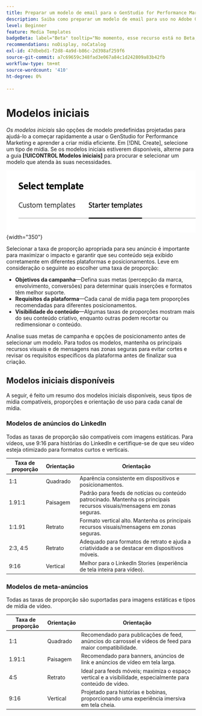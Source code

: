 ```yaml
---
title: Preparar um modelo de email para o GenStudio for Performance Marketing
description: Saiba como preparar um modelo de email para uso no Adobe GenStudio for Performance Marketing.
level: Beginner
feature: Media Templates
badgeBeta: label="Beta" tooltip="No momento, esse recurso está no Beta, portanto, algumas funcionalidades podem estar limitadas ou sujeitas a alterações."
recommendations: noDisplay, noCatalog
exl-id: 47dbebd1-f2d8-4a9d-b86c-2d398af259f6
source-git-commit: a7c69659c348fad3e067a84c1d242809a83b42fb
workflow-type: tm+mt
source-wordcount: '410'
ht-degree: 0%

---
```


# Modelos iniciais

_Os modelos iniciais_ são opções de modelo predefinidas projetadas para ajudá-lo a começar rapidamente a usar o GenStudio for Performance Marketing e aprender a criar mídia eficiente. Em [!DNL Create], selecione um tipo de mídia. Se os modelos iniciais estiverem disponíveis, alterne para a guia **[!UICONTROL Modelos iniciais]** para procurar e selecionar um modelo que atenda às suas necessidades.

![Guia Modelos iniciais](/help/assets/starter-templates.png "Selecionar guias de modelo"){width="350"}

Selecionar a taxa de proporção apropriada para seu anúncio é importante para maximizar o impacto e garantir que seu conteúdo seja exibido corretamente em diferentes plataformas e posicionamentos. Leve em consideração o seguinte ao escolher uma taxa de proporção:

- **Objetivos da campanha**—Defina suas metas (percepção da marca, envolvimento, conversões) para determinar quais inserções e formatos têm melhor suporte.
- **Requisitos da plataforma**—Cada canal de mídia paga tem proporções recomendadas para diferentes posicionamentos.
- **Visibilidade do conteúdo**—Algumas taxas de proporções mostram mais do seu conteúdo criativo, enquanto outras podem recortar ou redimensionar o conteúdo.

Analise suas metas de campanha e opções de posicionamento antes de selecionar um modelo. Para todos os modelos, mantenha os principais recursos visuais e de mensagens nas zonas seguras para evitar cortes e revisar os requisitos específicos da plataforma antes de finalizar sua criação.

## Modelos iniciais disponíveis

A seguir, é feito um resumo dos modelos iniciais disponíveis, seus tipos de mídia compatíveis, proporções e orientação de uso para cada canal de mídia.

### Modelos de anúncios do LinkedIn

Todas as taxas de proporção são compatíveis com imagens estáticas. Para vídeos, use 9:16 para histórias do LinkedIn e certifique-se de que seu vídeo esteja otimizado para formatos curtos e verticais.

| Taxa de proporção | Orientação | Orientação |
|--------------|--------------|------------------------------------------------------------------------------------------------|
| 1:1 | Quadrado | Aparência consistente em dispositivos e posicionamentos. |
| 1.91:1 | Paisagem | Padrão para feeds de notícias ou conteúdo patrocinado. Mantenha os principais recursos visuais/mensagens em zonas seguras. |
| 1:1.91 | Retrato | Formato vertical alto. Mantenha os principais recursos visuais/mensagens em zonas seguras. |
| 2:3, 4:5 | Retrato | Adequado para formatos de retrato e ajuda a criatividade a se destacar em dispositivos móveis. |
| 9:16 | Vertical | Melhor para o LinkedIn Stories (experiência de tela inteira para vídeo). |

### Modelos de meta-anúncios

Todas as taxas de proporção são suportadas para imagens estáticas e tipos de mídia de vídeo.

| Taxa de proporção | Orientação | Orientação |
|--------------|--------------|------------------------------------------------------------------------------------------------|
| 1:1 | Quadrado | Recomendado para publicações de feed, anúncios do carrossel e vídeos de feed para maior compatibilidade. |
| 1.91:1 | Paisagem | Recomendado para banners, anúncios de link e anúncios de vídeo em tela larga. |
| 4:5 | Retrato | Ideal para feeds móveis; maximiza o espaço vertical e a visibilidade, especialmente para conteúdo de vídeo. |
| 9:16 | Vertical | Projetado para histórias e bobinas, proporcionando uma experiência imersiva em tela cheia. |
